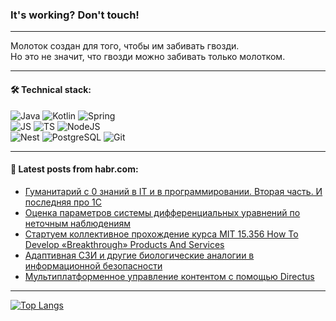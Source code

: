 ### It's working? Don't touch!

---
Молоток создан для того, чтобы им забивать гвозди. <br>
Но это не значит, что гвозди можно забивать только молотком.

---

#### 🛠️ Technical stack:

![Java](https://img.shields.io/badge/Java-informational?logo=Oracle&style=flat&logoColor=white&color=FF4500)
![Kotlin](https://img.shields.io/badge/Kotlin-informational?logo=Kotlin&style=flat&logoColor=white&color=774D97)
![Spring](https://img.shields.io/badge/SpringBoot-informational?logo=SpringBoot&style=flat&logoColor=white&color=6DB33F) <br>
![JS](https://img.shields.io/badge/JS-informational?logo=javaScript&style=flat&logoColor=black&color=F7Df1E)
![TS](https://img.shields.io/badge/TypeScript-informational?logo=typeScript&style=flat&logoColor=black&color=0667A8)
![NodeJS](https://img.shields.io/badge/NodeJS-informational?logo=node.js&style=flat&logoColor=white&color=70A760) <br>
![Nest](https://img.shields.io/badge/NestJS-informational?logo=NestJS&style=flat&logoColor=white&color=E0234E)
![PostgreSQL](https://img.shields.io/badge/PostgreSQL-informational?logo=PostgreSQL&style=flat&logoColor=white&color=DAA520)
![Git](https://img.shields.io/badge/Git-informational?logo=git&style=flat&logoColor=white&color=778899)

___

#### 💬 Latest posts from habr.com:

<!-- BLOG-POST-LIST:START -->
- [Гуманитарий с 0 знаний в IT и в программировании. Вторая часть. И последняя про 1С](https://habr.com/ru/articles/748212/?utm_source=habrahabr&utm_medium=rss&utm_campaign=748212)
- [Оценка параметров системы дифференциальных уравнений по неточным наблюдениям](https://habr.com/ru/articles/748174/?utm_source=habrahabr&utm_medium=rss&utm_campaign=748174)
- [Стартуем коллективное прохождение курса MIT 15.356 How To Develop «Breakthrough» Products And Services](https://habr.com/ru/articles/748188/?utm_source=habrahabr&utm_medium=rss&utm_campaign=748188)
- [Адаптивная СЗИ и другие биологические аналогии в информационной безопасности](https://habr.com/ru/articles/748186/?utm_source=habrahabr&utm_medium=rss&utm_campaign=748186)
- [Мультиплатформенное управление контентом с помощью Directus](https://habr.com/ru/articles/748182/?utm_source=habrahabr&utm_medium=rss&utm_campaign=748182)
<!-- BLOG-POST-LIST:END -->

---
[![Top Langs](https://github-readme-stats-git-master-advtsetting-gmailcom.vercel.app/api/top-langs/?username=zloylis&langs_count=10&hide_title=false&title_color=e6edf3&size_weight=0.5&count_weight=0.5&layout=compact&hide_border=true&theme=dracula)](https://github.com/zloylis)

<!-- ![GitHub stats](https://github-readme-stats-git-master-advtsetting-gmailcom.vercel.app/api?username=zloylis&show_icons=true&hide_border=true&theme=dracula&hide_title=true&include_all_commits=true&count_private=true&hide=contribs&hide_rank=true) -->
